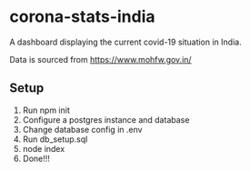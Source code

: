 # corona-stats-india

A dashboard displaying the current covid-19 situation in India.  

Data is sourced from https://www.mohfw.gov.in/  

Setup
---------
1) Run npm init
2) Configure a postgres instance and database
3) Change database config in .env
4) Run db_setup.sql
5) node index
6) Done!!!